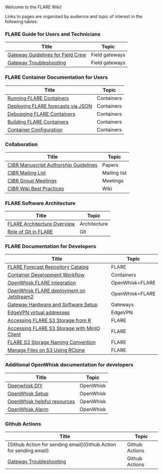 Welcome to the FLARE Wiki! 

Links to pages are organized by audience and topic of interest in the following tables:

### FLARE Guide for Users and Technicians

| Title | Topic |
|---|---|
| [Gateway Guidelines for Field Crew](Gateway-Guidelines-for-Field-Crew) | Field gateways |
| [Gateway Troubleshooting](Gateway-Troubleshooting) | Field gateways |

### FLARE Container Documentation for Users

| Title | Topic |
|---|---|
| [Running FLARE Containers](How-to-Run-FLARE-Containers) | Containers |
| [Deploying FLARE forecasts via JSON](https://github.com/FLARE-forecast/deployed-forecasts/blob/master/README.md) | Containers |
| [Debugging FLARE Containers](How-to-Debug-FLARE-Containers) | Containers |
| [Building FLARE Containers](How-to-Build-FLARE-Containers) | Containers |
| [Container Configuration](Configuration-File) | Containers |

### Collaboration

| Title | Topic |
|---|---|
| [CIBR Manuscript Authorship Guidelines](CIBR-Manuscript-Authorship-Guidelines) | Papers |
| [CIBR Mailing List](https://groups.io/g/CIBR-FLARE) | Mailing list |
| [CIBR Group Meetings](CIBR-Group-Meetings) | Meetings |
| [CIBR Wiki Best Practices](CIBR-Wiki-Best-Practices) | Wiki |

### FLARE Software Architecture

| Title | Topic |
|---|---|
| [FLARE Architecture Overview](FLARE-Architecture-Overview) | Architecture |
| [Role of Git in FLARE](Role-of-Git-in-FLARE) | Git |


### FLARE Documentation for Developers

| Title | Topic |
|---|---|
| [FLARE Forecast Repository Catalog](FLARE-Forecast-Repository-Catalog) | FLARE |
| [Container Development Workflow](Development-Workflow) | Containers |
| [OpenWhisk FLARE integration](Openwhisk-FLARE-integration) | OpenWhisk+FLARE |
| [OpenWhisk FLARE deployment on Jetstream2](FLARE-OpenWhisk-setup-on-Jetstream2) | OpenWhisk+FLARE |
| [Gateway Hardware and Software Setup](Gateway-Setup) | Gateways |
| [EdgeVPN virtual addresses](CIBR2-Evio-network) | EdgeVPN |
| [Accessing FLARE S3 Storage from R](Accessing-FLARE-S3-Storage-from-R) | FLARE |
| [Accessing FLARE S3 Storage with MinIO Client](Accessing-FLARE-S3-Storage-with-MinIO-Client) | FLARE |
| [FLARE S3 Storage Naming Convention](FLARE-S3-Storage-Naming-Convention) | FLARE |
| [Manage Files on S3 Using RClone](Manage-Files-on-S3-Using-RClone) | FLARE |

### Additional OpenWhisk documentation for developers

| Title | Topic |
|---|---|
| [Openwhisk DIY](Openwhisk-setup-on-local-environment) | OpenWhisk |
| [OpenWhisk Setup](OpenWhisk-setup) | OpenWhisk |
| [OpenWhisk helpful resources](OpenWhisk---helpful-resources) | OpenWhisk |
| [OpenWhisk Alarm](Install-alarm-package-in-Openwhisk) | OpenWhisk |

### Github Actions

| Title | Topic |
|---|---|
| [Github Action for sending email](Github Action for sending email) | Github Actions |
| [Gateway Troubleshooting](Gateway-Troubleshooting) | Github Actions |